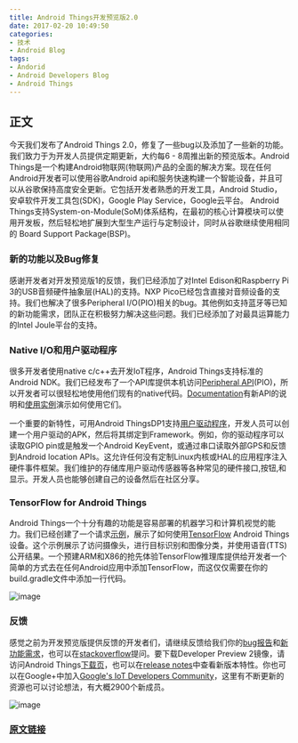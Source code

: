 ```yaml
---
title: Android Things开发预览版2.0
date: 2017-02-20 10:49:50
categories:
- 技术
- Android Blog
tags: 
- Andorid
- Android Developers Blog
- Android Things
---
```

## 正文
今天我们发布了Android Things 2.0，修复了一些bug以及添加了一些新的功能。我们致力于为开发人员提供定期更新，大约每6 - 8周推出新的预览版本。Android Things是一个构建Android物联网(物联网)产品的全面的解决方案。现在任何Android开发者可以使用谷歌Android api和服务快速构建一个智能设备，并且可以从谷歌保持高度安全更新。它包括开发者熟悉的开发工具，Android Studio，安卓软件开发工具包(SDK)，Google Play Service，Google云平台。 Android Things支持System-on-Module(SoM)体系结构，在最初的核心计算模块可以使用开发板，然后轻松地扩展到大型生产运行与定制设计，同时从谷歌继续使用相同的 Board Support Package(BSP)。

### 新的功能以及Bug修复
感谢开发者对开发预览版1的反馈，我们已经添加了对Intel Edison和Raspberry Pi 3的USB音频硬件抽象层(HAL)的支持。NXP Pico已经包含直接对音频设备的支持。我们也解决了很多Peripheral I/O(PIO)相关的bug。其他例如支持蓝牙等已知的新功能需求，团队正在积极努力解决这些问题。我们已经添加了对最具运算能力的Intel Joule平台的支持。

### Native I/O和用户驱动程序
很多开发者使用native c/c++去开发IoT程序，Android Things支持标准的Android NDK。我们已经发布了一个API库提供本机访问[Peripheral API](https://developer.android.com/things/sdk/pio/index.html)(PIO)，所以开发者可以很轻松地使用他们现有的native代码。[Documentation](https://developer.android.com/things/sdk/pio/native.html)有新API的说明和[使用实例](https://github.com/androidthings/sample-nativepio)演示如何使用它们。

一个重要的新特性，可用Android ThingsDP1支持[用户驱动程序](https://developer.android.com/things/sdk/drivers/index.html)，开发人员可以创建一个用户驱动的APK，然后将其绑定到Framework。例如，你的驱动程序可以读取GPIO pin或是触发一个Android KeyEvent，或通过串口读取外部GPS和反馈到Android location APIs。这允许任何没有定制Linux内核或HAL的应用程序注入硬件事件框架。我们维护的存储库用户驱动传感器等各种常见的硬件接口,按钮,和显示。开发人员也能够创建自己的设备然后在社区分享。

### TensorFlow for Android Things
Android Things一个十分有趣的功能是容易部署的机器学习和计算机视觉的能力。我们已经创建了一个请求[示例](https://github.com/androidthings/sample-tensorflow-imageclassifier)，展示了如何使用[TensorFlow](https://www.tensorflow.org/) Android Things设备。这个示例展示了访问摄像头，进行目标识别和图像分类，并使用语音(TTS)公开结果。一个预建ARM和X86的抢先体验TensorFlow推理库提供给开发者一个简单的方式去在任何Android应用中添加TensorFlow，而这仅仅需要在你的build.gradle文件中添加一行代码。

![image](http://ol58plgkm.bkt.clouddn.com/tensorflow_sample_dog.png)

### 反馈
感觉之前为开发预览版提供反馈的开发者们，请继续反馈给我们你的[bug报告](https://code.google.com/p/android/issues/entry?template=Android%20Things%20bug%20report)和[新功能需求](https://code.google.com/p/android/issues/entry?template=Android%20Things%20feature%20request)，也可以在[stackoverflow](http://stackoverflow.com/questions/tagged/android-things)提问。要下载Developer Preview 2镜像，请访问Android Things[下载页](https://developer.android.com/things/preview/download.html)，也可以在[release notes](https://developer.android.com/things/preview/releases.html)中查看新版本特性。你也可以在Google+中加入[Google's IoT Developers Community](https://g.co/iotdev)，这里有不断更新的资源也可以讨论想法，有大概2900个新成员。

![image](http://ol58plgkm.bkt.clouddn.com/Screen%20Shot%202017-02-08%20at%2010.21.46%20PM.png)

### [原文链接](https://android-developers.googleblog.com/2017/02/android-things-developer-preview-2.html)